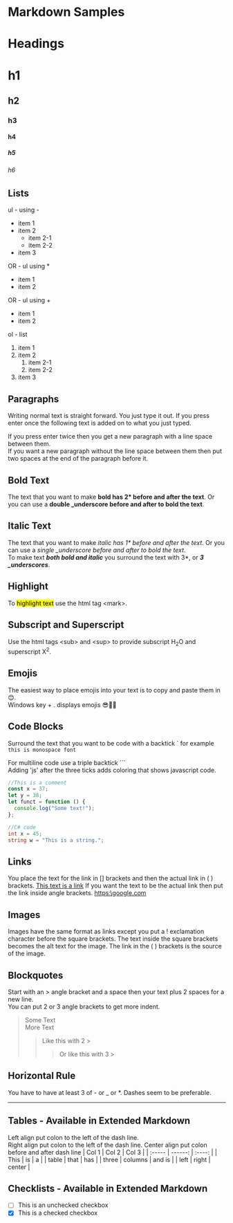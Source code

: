 # Markdown Samples

# Headings

# h1

## h2

### h3

#### h4

##### h5

###### h6

## Lists

ul - using -

- item 1
- item 2
  - item 2-1
  - item 2-2
- item 3

OR - ul using \*

- item 1
- item 2

OR - ul using +

- item 1
- item 2

ol - list

1. item 1
2. item 2
   1. item 2-1
   2. item 2-2
3. item 3

## Paragraphs

Writing normal text is straight forward. You just type it out.
If you press enter once the following text is added on to what you just typed.

If you press enter twice then you get a new paragraph with a line space between them.  
If you want a new paragraph without the line space between them then put two spaces at the end of the paragraph before it.

## Bold Text

The text that you want to make **bold has 2\* before and after the text**. Or you can use a **double \_underscore before and after to bold the text**.

## Italic Text

The text that you want to make _italic has 1\* before and after the text_. Or you can use a _single \_underscore before and after to bold the text_.  
To make text **_both bold and italic_** you surround the text with 3\*, or **_3 \_underscores_**.

## Highlight

To <mark>highlight text</mark> use the html tag \<mark\>.

## Subscript and Superscript

Use the html tags \<sub\> and \<sup\> to provide subscript H<sub>2</sub>O and superscript X<sup>2</sup>.

## Emojis

The easiest way to place emojis into your text is to copy and paste them in😊.  
Windows key + . displays emojis 😎👴🍕

## Code Blocks

Surround the text that you want to be code with a backtick \` for example `this is monospace font`

For multiline code use a triple backtick \```  
Adding \'js\' after the three ticks adds coloring that shows javascript code.

```js
//This is a comment
const x = 37;
let y = 38;
let funct = function () {
  console.log("Some text!");
};
```

```c#
//C# code
int x = 45;
string w = "This is a string.";
```

## Links

You place the text for the link in [] brackets and then the actual link in \( \) brackets.
[This text is a link](https://google.com)
If you want the text to be the actual link then put the link inside angle brackets. <https:\google.com>

## Images

Images have the same format as links except you put a ! exclamation character before the square brackets. The text inside the square brackets becomes the alt text for the image. The link in the \( \) brackets is the source of the image.

## Blockquotes

Start with an \> angle bracket and a space then your text plus 2 spaces for a new line.  
You can put 2 or 3 angle brackets to get more indent.

> Some Text  
> More Text
>
> > Like this with 2 \>
> >
> > > Or like this with 3 \>

## Horizontal Rule

You have to have at least 3 of - or \_ or \*. Dashes seem to be preferable.

---

## Tables - Available in Extended Markdown

Left align put colon to the left of the dash line.  
Right align put colon to the left of the dash line.
Center align put colon before and after dash line
| Col 1 | Col 2 | Col 3 |
| :----- | ------: | :----: |
| This | is | a |
| table | that | has |
| three | columns | and is |
| left | right | center |

## Checklists - Available in Extended Markdown

- [ ] This is an unchecked checkbox
- [x] This is a checked checkbox
